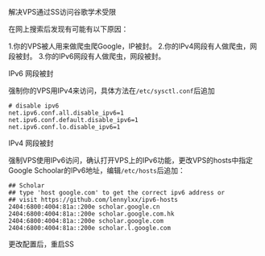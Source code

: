 解决VPS通过SS访问谷歌学术受限

在网上搜索后发现有可能有以下原因：

1.你的VPS被人用来做爬虫爬Google，IP被封。
2.你的IPv4网段有人做爬虫，网段被封。
3.你的IPv6网段有人做爬虫，网段被封。



IPv6 网段被封

强制你的VPS用IPv4来访问，具体方法在`/etc/sysctl.conf`后追加

```
# disable ipv6
net.ipv6.conf.all.disable_ipv6=1
net.ipv6.conf.default.disable_ipv6=1
net.ipv6.conf.lo.disable_ipv6=1
```



IPv4 网段被封

强制VPS使用IPv6访问，确认打开VPS上的IPv6功能，更改VPS的hosts中指定Google Schoolar的IPv6地址，编辑`/etc/hosts`后追加：

```
## Scholar
## type 'host google.com' to get the correct ipv6 address or
## visit https://github.com/lennylxx/ipv6-hosts
2404:6800:4004:81a::200e scholar.google.cn
2404:6800:4004:81a::200e scholar.google.com.hk
2404:6800:4004:81a::200e scholar.google.com
2404:6800:4004:81a::200e scholar.l.google.com
```



更改配置后，重启SS